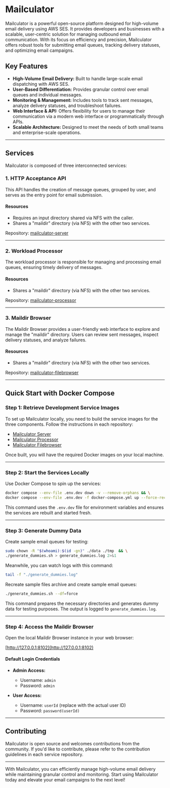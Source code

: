 # Mailculator

Mailculator is a powerful open-source platform designed for high-volume email delivery using AWS SES. It provides developers and businesses with a scalable, user-centric solution for managing outbound email communication. With its focus on efficiency and precision, Mailculator offers robust tools for submitting email queues, tracking delivery statuses, and optimizing email campaigns.

## Key Features

- **High-Volume Email Delivery:** Built to handle large-scale email dispatching with AWS SES.
- **User-Based Differentiation:** Provides granular control over email queues and individual messages.
- **Monitoring & Management:** Includes tools to track sent messages, analyze delivery statuses, and troubleshoot failures.
- **Web Interface & API:** Offers flexibility for users to manage their communication via a modern web interface or programmatically through APIs.
- **Scalable Architecture:** Designed to meet the needs of both small teams and enterprise-scale operations.

---

## Services

Mailculator is composed of three interconnected services:

### 1. HTTP Acceptance API

This API handles the creation of message queues, grouped by user, and serves as the entry point for email submission.

#### Resources

- Requires an input directory shared via NFS with the caller.
- Shares a "maildir" directory (via NFS) with the other two services.

Repository: [mailculator-server](https://github.com/Multidialogo/mailculator-server)

---

### 2. Workload Processor

The workload processor is responsible for managing and processing email queues, ensuring timely delivery of messages.

#### Resources

- Shares a "maildir" directory (via NFS) with the other two services.

Repository: [mailculator-processor](https://github.com/Multidialogo/mailculator-processor)

---

### 3. Maildir Browser

The Maildir Browser provides a user-friendly web interface to explore and manage the "maildir" directory. Users can review sent messages, inspect delivery statuses, and analyze failures.

#### Resources

- Shares a "maildir" directory (via NFS) with the other two services.

Repository: [mailculator-filebrowser](https://github.com/Multidialogo/mailculator-filebrowser)

---

## Quick Start with Docker Compose

### Step 1: Retrieve Development Service Images

To set up Mailculator locally, you need to build the service images for the three components. Follow the instructions in each repository:

- [Mailculator Server](https://github.com/Multidialogo/mailculator-server/README.md)
- [Mailculator Processor](https://github.com/Multidialogo/mailculator-processor/README.md)
- [Mailculator Filebrowser](https://github.com/Multidialogo/mailculator-filebrowser/README.md)

Once built, you will have the required Docker images on your local machine.

---

### Step 2: Start the Services Locally

Use Docker Compose to spin up the services:

```bash
docker compose --env-file .env.dev down -v --remove-orphans && \
docker compose --env-file .env.dev -f docker-compose.yml up --force-recreate
```

This command uses the `.env.dev` file for environment variables and ensures the services are rebuilt and started fresh.

---

### Step 3: Generate Dummy Data
Create sample email queues for testing:
```bash
sudo chown -R "$(whoami):$(id -gn)" ./data ./tmp  && \
./generate_dummies.sh > generate_dummies.log 2>&1
```

Meanwhile, you can watch logs with this command:
```bash
tail -f "./generate_dummies.log"
```
Recreate sample files archive and create sample email queues:
```bash
./generate_dummies.sh --df=force
```

This command prepares the necessary directories and generates dummy data for testing purposes. The output is logged to `generate_dummies.log`.

---

### Step 4: Access the Maildir Browser

Open the local Maildir Browser instance in your web browser:

[http://127.0.0.1:8102](http://127.0.0.1:8102)

#### Default Login Credentials

- **Admin Access:**

    - Username: `admin`
    - Password: `admin`

- **User Access:**

    - Username: `userId` (replace with the actual user ID)
    - Password: `password(userId)`

---

## Contributing

Mailculator is open source and welcomes contributions from the community. If you'd like to contribute, please refer to the contribution guidelines in each service repository.

---

With Mailculator, you can efficiently manage high-volume email delivery while maintaining granular control and monitoring. Start using Mailculator today and elevate your email campaigns to the next level!

